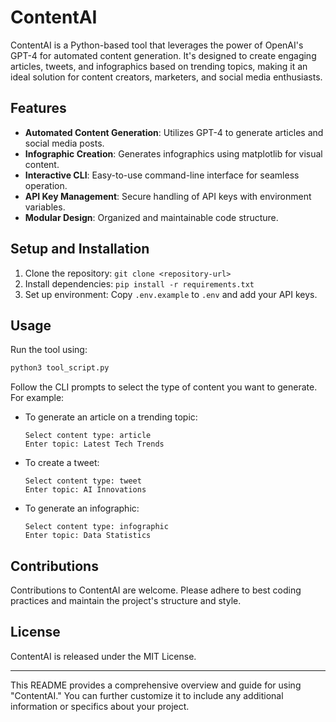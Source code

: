 
# ContentAI

ContentAI is a Python-based tool that leverages the power of OpenAI's GPT-4 for automated content generation. It's designed to create engaging articles, tweets, and infographics based on trending topics, making it an ideal solution for content creators, marketers, and social media enthusiasts.

## Features

- **Automated Content Generation**: Utilizes GPT-4 to generate articles and social media posts.
- **Infographic Creation**: Generates infographics using matplotlib for visual content.
- **Interactive CLI**: Easy-to-use command-line interface for seamless operation.
- **API Key Management**: Secure handling of API keys with environment variables.
- **Modular Design**: Organized and maintainable code structure.

## Setup and Installation

1. Clone the repository: `git clone <repository-url>`
2. Install dependencies: `pip install -r requirements.txt`
3. Set up environment: Copy `.env.example` to `.env` and add your API keys.

## Usage

Run the tool using:

```bash
python3 tool_script.py
```

Follow the CLI prompts to select the type of content you want to generate. For example:

- To generate an article on a trending topic:
  ```
  Select content type: article
  Enter topic: Latest Tech Trends
  ```

- To create a tweet:
  ```
  Select content type: tweet
  Enter topic: AI Innovations
  ```

- To generate an infographic:
  ```
  Select content type: infographic
  Enter topic: Data Statistics
  ```

## Contributions

Contributions to ContentAI are welcome. Please adhere to best coding practices and maintain the project's structure and style.

## License

ContentAI is released under the MIT License.

---

This README provides a comprehensive overview and guide for using "ContentAI." You can further customize it to include any additional information or specifics about your project.
